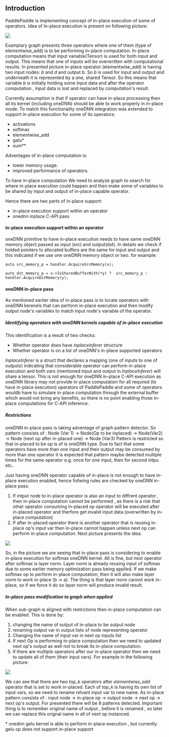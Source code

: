 ## Introduction

PaddlePaddle is implementing concept of in-place execution of some of operators.
Idea of In-place execution is present on following picture:

![](images/inplace.svg)   

Examplary graph presents three operators where one of them (type of elementwise_add) is to be performing in-place computation. In-place computation means that input variable(Tensor) is used for both input and output. This means that one of inputs will be overwritten with computational results. In presented picture in-place operator (elementwise_add) is 
having two input nodes: *b* and *d*  and output *b*. So *b* is used for input and output and underneath it is represented by a one, shared Tensor. So this means that variable *b* is initially holding some input data and after the operator computation , input data is lost and replaced by computation's result.

Currently assumption is that if operator can have in-place processing then all its kernel (including oneDNN) should be able to work properly in in-place mode. To match this functionality oneDNN integration was extended to support in-place execution for some of its operators:
- activations
- softmax
- elementwise_add
- gelu*
- sum**

Adventages of in-place computation is:
* lower memory usage.
* improved performance of operators.

To have in-place computation We need to analyze graph to search for where in-place execution could happen
and then make some of variables to be shared by input and output of in-place capable operator.

Hence there are two parts of in-place support:
- in-place execution support within an operator
- onednn inplace C-API pass

#### in-place execution support within an operator
oneDNN primitive to have in-place execution needs to have same oneDNN memory object passed as input (src) and output(dst). In details we check if holded pointers to allocated buffers are the same for input and output
and this indicated if we use one oneDNN memory object or two. for example:

`auto src_memory_p = handler.AcquireSrcMemory(x);`

`auto dst_memory_p = x->IsSharedBufferWith(*y) ? 
           src_memory_p : handler.AcquireDstMemory(y);`

#### oneDNN in-place pass
As mentioned earlier idea of in-place pass is to locate operators with oneDNN kerenels that can perform in-place execution and then modify output node's variables to match input node's variable of the operator. 

##### Identifying operators with oneDNN kernels capable of in-place execution
This identification is a result of two checks:
- Whether operator does have *inplaceinferer* structure
- Whether operator is on a list of oneDNN's in-place supported operators

*InplaceInferer* is a struct that declares a mapping (one of inputs to one of outputs) indicating that
considerable operator can perform in-place execution and both vars (mentioned input and output in *InplaceInferer*) will
share a tensor. This is not enough for oneDNN in-place C-API execution as oneDNN library may not provide in-place 
computation for all required (to have in-place execution) operators of PaddlePaddle and some of operators wouldb have to
simulare in-place computation through the external buffer which would not bring any benefits, so there is no point enabling those in-place computations for C-API inference.

##### Restrictions
oneDNN in-place pass is taking adventage of graph pattern detector. So pattern consists of :
Node (Var 1) -> Node(Op to be inplaced) -> Node(Var2) -> Node (next op after in-placed one) -> Node (Var3)
Pattern is restricted so that in-placed to be op is of is oneDNN type. Due to fact that some operators have
more than  one input and their output may be consumed by more than one operator it is expected that pattern
maybe detected multiple times for the same operator e.g. once for one input, then for second intpu etc..

Just having oneDNN operator capable of in-place is not enough to have in-place execution enabled, hence follwing rules
are checked by oneDNN in-place pass:
1. If intput node to in-place operator is also an input to diffrent operator , then in-place computation cannot be performed , as there is a risk that other operator consuming in-placed op operator will be executed after in-placed operator and therfore get invalid input data (overwritten by in-place computation)
2. If after in-placed operator there is another operator that is reusing in-place op's input var then in-place cannot happen unless next op can perform in-place computation. Next picture presents the idea.

![](images/unwanted-inplace.svg)   

So, in the picture we are seeing that in-place pass is considering to enable in-place execution for softmax oneDNN kernel. All is fine, but next operator after softmax is layer norm. Layer norm is already reusing input of softmax due to some earlier memory optimization pass being applied. If we make softmax op to perform in-place computation, then
it will also make layer norm to work in-place (b -> a). The thing is that layer norm cannot work in-place, so if we force it do so layer norm will produce invalid result.

##### In-place pass modification to graph when applied

When sub-graph is aligned with restrictions then in-place computation can be enabled. This is done by:
1. changing the name of output of in-place to be output node 
2. renaming output var in output lists of node representing operator
3. Changing the name of input var in next op inputs list
4. If next Op is performing in-place computation then we need to updated next op's output as well not to break its
   in-place computation.
5. if there are multiple operators after our in-place operator then we need to update all of them (their input vars). For example in the following picture:

![](images/multi-output-inplace.svg)   

We can see that there are two *top_k* operators after *elementwise_add* operator that is set to work in-placed. Each of *top_k* is having its own list of input vars, so we need to rename relvant input var to new name. As in-place pattern
consists of : input node -> in-place op -> output node -> next op -> next op's output. For presented there will be 8 patterns detected. Important thing is to remember original name of output , before it is renamed , so later we can
replace this orignal name in all of next op instanced.



\* onednn gelu kernel is able to perform in-place execution , but currently gelu op does not support in-place support
